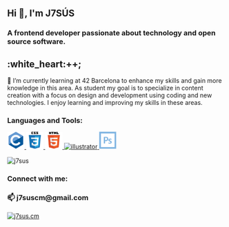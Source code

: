 <h2 align="left">Hi 👋, I'm J7SÚS</h2>
<h3 align="left">A frontend developer passionate about technology and open source software.</h3>
<h2 align="left">:white_heart:++;</h2>

🌱 I’m currently learning at 42 Barcelona to enhance my skills and gain more knowledge in this area. As student my goal is to specialize in content creation with a focus on design and development using coding and new technologies. I enjoy learning and improving my skills in these areas.

<h3 align="left">Languages and Tools:</h3>
<p align="left"> <a href="https://www.cprogramming.com/" target="_blank" rel="noreferrer"> <img src="https://raw.githubusercontent.com/devicons/devicon/master/icons/c/c-original.svg" alt="c" width="40" height="40"/> </a> <a href="https://www.w3schools.com/css/" target="_blank" rel="noreferrer"> <img src="https://raw.githubusercontent.com/devicons/devicon/master/icons/css3/css3-original-wordmark.svg" alt="css3" width="40" height="40"/> </a> <a href="https://www.w3.org/html/" target="_blank" rel="noreferrer"> <img src="https://raw.githubusercontent.com/devicons/devicon/master/icons/html5/html5-original-wordmark.svg" alt="html5" width="40" height="40"/> </a> <a href="https://www.adobe.com/in/products/illustrator.html" target="_blank" rel="noreferrer"> <img src="https://www.vectorlogo.zone/logos/adobe_illustrator/adobe_illustrator-icon.svg" alt="illustrator" width="40" height="40"/> </a> <a href="https://www.photoshop.com/en" target="_blank" rel="noreferrer"> <img src="https://raw.githubusercontent.com/devicons/devicon/master/icons/photoshop/photoshop-line.svg" alt="photoshop" width="40" height="40"/> </a> </p>

<p><img align="center" src="https://github-readme-stats.vercel.app/api/top-langs?username=j7sus&show_icons=true&locale=en&layout=compact" alt="j7sus" /></p>

<h3 align="left">Connect with me:</h3>
<h3 align="left">📫 j7suscm@gmail.com</h3>
<p align="left">
<a href="https://instagram.com/j7sus.cm" target="blank"><img align="center" src="https://raw.githubusercontent.com/rahuldkjain/github-profile-readme-generator/master/src/images/icons/Social/instagram.svg" alt="j7sus.cm" height="30" width="40" /></a>
</p>
